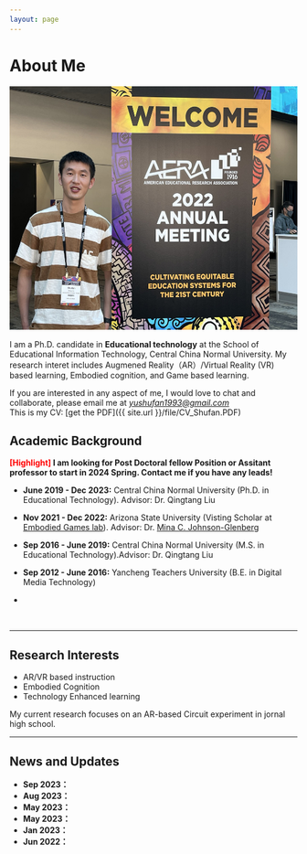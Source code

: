 ```yaml
---
layout: page
---
```


# About Me

<img src="images/ShufanAERA.jpg" class="floatpic" width="568" height="426">


I am a Ph.D. candidate in **Educational technology** at the School of Educational Information Technology, Central China Normal University. My research interet includes Augmened Reality（AR）/Virtual Reality (VR) based learning, Embodied cognition, and Game based learning. 


If you are interested in any aspect of me, I would love to chat and collaborate, please email me at  *[yushufan1993@gmail.com](mailto:yushufan1993@gmail.com)*
<br>
This is my CV: [get the PDF]({{ site.url }}/file/CV_Shufan.PDF)
<br>

## Academic Background

**<font color='red'>[Highlight]</font> I am looking for Post Doctoral fellow Position or Assitant professor to start in 2024 Spring. Contact me if you have any leads!**

- **June 2019 - Dec 2023:** Central China Normal University (Ph.D. in Educational Technology). Advisor: Dr. Qingtang Liu
- **Nov 2021 - Dec 2022:** Arizona State University (Visting Scholar at [Embodied Games lab](https://www.embodied-games.com/games/natural-selection-catch-a-mimic/)). Advisor: Dr. [Mina C. Johnson-Glenberg](https://search.asu.edu/profile/1154172)
- **Sep 2016 - June 2019:** Central China Normal University (M.S. in Educational Technology).Advisor: Dr. Qingtang Liu
- **Sep 2012 - June 2016:** Yancheng Teachers University (B.E. in Digital Media Technology)

-

<br>

---

## Research Interests

- AR/VR based instruction
- Embodied Cognition
- Technology Enhanced learning

My current research focuses on an AR-based Circuit experiment in jornal high school. 
<br>

---

## News and Updates

- **Sep 2023：**
- **Aug 2023：**
- **May 2023：**
- **May 2023：**
- **Jan 2023：**
- **Jun 2022：**

<br>
